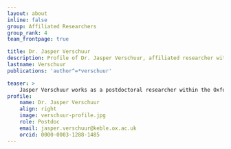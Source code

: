 ```yaml
---
layout: about
inline: false
group: Affiliated Researchers
group_rank: 4
team_frontpage: true

title: Dr. Jasper Verschuur
description: Profile of Dr. Jasper Verschuur, affiliated researcher with the Programming Group.
lastname: Verschuur
publications: 'author^=*verschuur'

teaser: >
    Jasper Verschuur works as a postdoctoral researcher within the Oxford Programma for Sustainabile Infrastructure Systems (OPSIS).
profile:
    name: Dr. Jasper Verschuur
    align: right
    image: verschuur-profile.jpg
    role: Postdoc
    email: jasper.verschuur@keble.ox.ac.uk
    orcid: 0000-0003-1288-1485
---
```


